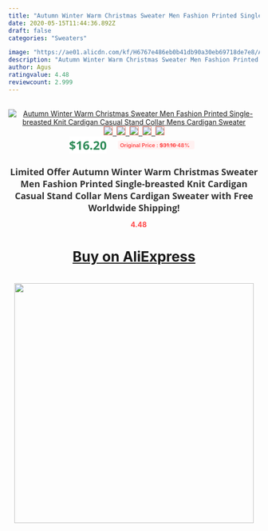 ```yaml
---
title: "Autumn Winter Warm Christmas Sweater Men Fashion Printed Single-breasted Knit Cardigan Casual Stand Collar Mens Cardigan Sweater"
date: 2020-05-15T11:44:36.892Z
draft: false
categories: "Sweaters"

image: "https://ae01.alicdn.com/kf/H6767e486eb0b41db90a30eb69718de7e8/Autumn-Winter-Warm-Christmas-Sweater-Men-Fashion-Printed-Single-breasted-Knit-Cardigan-Casual-Stand-Collar-Mens.jpg"
description: "Autumn Winter Warm Christmas Sweater Men Fashion Printed Single-breasted Knit Cardigan Casual Stand Collar Mens Cardigan Sweater"
author: Agus
ratingvalue: 4.48
reviewcount: 2.999
---
```

<br>
<div style="text-align: center;">
<a href="https://s.click.aliexpress.com/e/_AnJBS5" target="_blank" rel="nofollow noopener noreferrer"><img alt="Autumn Winter Warm Christmas Sweater Men Fashion Printed Single-breasted Knit Cardigan Casual Stand Collar Mens Cardigan Sweater" class="magnifier-image" src="https://ae01.alicdn.com/kf/H6767e486eb0b41db90a30eb69718de7e8/Autumn-Winter-Warm-Christmas-Sweater-Men-Fashion-Printed-Single-breasted-Knit-Cardigan-Casual-Stand-Collar-Mens.jpg_640x640.jpg">
<br>
<img style="border:1px solid salmon" src="https://ae01.alicdn.com/kf/H6767e486eb0b41db90a30eb69718de7e8/Autumn-Winter-Warm-Christmas-Sweater-Men-Fashion-Printed-Single-breasted-Knit-Cardigan-Casual-Stand-Collar-Mens.jpg_120x120.jpg">&nbsp;&nbsp;<img style="border:1px solid salmon" src="https://ae01.alicdn.com/kf/Hf6a9d5c7e0894a1da65222d529211670Y/Autumn-Winter-Warm-Christmas-Sweater-Men-Fashion-Printed-Single-breasted-Knit-Cardigan-Casual-Stand-Collar-Mens.jpg_120x120.jpg">&nbsp;&nbsp;<img style="border:1px solid salmon" src="https://ae01.alicdn.com/kf/H9b19030acff64bdd91dad64745016ec2Y/Autumn-Winter-Warm-Christmas-Sweater-Men-Fashion-Printed-Single-breasted-Knit-Cardigan-Casual-Stand-Collar-Mens.jpg_120x120.jpg">&nbsp;&nbsp;<img style="border:1px solid salmon" src="https://ae01.alicdn.com/kf/H438b3e2f5dbc4be7a9cd3621e28c771bt/Autumn-Winter-Warm-Christmas-Sweater-Men-Fashion-Printed-Single-breasted-Knit-Cardigan-Casual-Stand-Collar-Mens.jpg_120x120.jpg">&nbsp;&nbsp;<img style="border:1px solid salmon" src="https://ae01.alicdn.com/kf/H2b9877813d464835a8570f85b26e3ea4a/Autumn-Winter-Warm-Christmas-Sweater-Men-Fashion-Printed-Single-breasted-Knit-Cardigan-Casual-Stand-Collar-Mens.jpg_120x120.jpg"></a></div><br0>
<div style="text-align: center;"><span style="background-color: white; border: 0px; box-sizing: border-box; color: seagreen; display: inline-block; font-family: &quot;open sans&quot; , &quot;arial&quot; , &quot;helvetica&quot; , sans-serif , &quot;heiti&quot;; font-size: 24px; font-stretch: inherit; font-weight: 700; line-height: inherit; margin: 0px 10px 0px 0px; padding: 0px; vertical-align: middle;">$16.20 </span>
<span style="background: rgb(255 , 241 , 241); border-radius: 3px; border: 0px; box-sizing: border-box; color: #ff4747; display: inline-block; font-family: inherit; font-size: 12px; font-stretch: inherit; font-style: inherit; font-variant: inherit; font-weight: 600; line-height: inherit; margin: 0px; padding: 2px 5px; transform: scale(0.9); vertical-align: middle;">Original Price : <b style="text-decoration: line-through;">$31.16 </b> 48%&nbsp;&nbsp;</span></div>
<h1 style="color: #333333; display: inline-block; font-family: &quot;open sans&quot; , &quot;arial&quot; , &quot;helvetica&quot; , sans-serif , &quot;heiti&quot;; font-size: 18px; font-stretch: inherit; font-weight: 700; text-align: center;">Limited Offer Autumn Winter Warm Christmas Sweater Men Fashion Printed Single-breasted Knit Cardigan Casual Stand Collar Mens Cardigan Sweater with Free Worldwide Shipping!</h1>
<div style="color: #ff4747; text-align: center;">
<img src="https://4.bp.blogspot.com/-M0ZcTcb-5uY/XleCXlxnR4I/AAAAAAAAAEc/OrjgMkXV1oMQFaCRZj5HQwOCBcu3w1FegCPcBGAYYCw/s1600/star.png" style="height: 15px;">&nbsp;<b>4.48</b></div>
<div class="button_cont" align="center"><a class="buynow_a" href="https://s.click.aliexpress.com/e/_AnJBS5" target="_blank" rel="nofollow noopener noreferrer"><H1>Buy on AliExpress</H1></a></div><br>
<div class="separator" style="clear: both; text-align: center;">
<img src="https://lh3.googleusercontent.com/-pTy5HemUv9M/XlePHvY0dAI/AAAAAAAAAE4/0nX5iRUoIWY8eMW9Dpxeirr157OZliDIgCLcBGAsYHQ/s1600/badge.gif" width="480">
</div>
